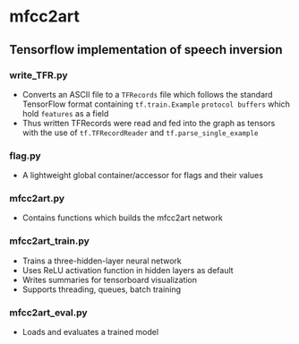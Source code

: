 # mfcc2art

## Tensorflow implementation of speech inversion

### write_TFR.py
- Converts an ASCII file to a `TFRecords` file which follows the standard TensorFlow format containing `tf.train.Example` `protocol buffers` which hold `features` as a field
- Thus written TFRecords were read and fed into the graph as tensors with the use of `tf.TFRecordReader` and `tf.parse_single_example`

### flag.py
- A lightweight global container/accessor for flags and their values

### mfcc2art.py
- Contains functions which builds the mfcc2art network

### mfcc2art_train.py
- Trains a three-hidden-layer neural network
- Uses ReLU activation function in hidden layers as default
- Writes summaries for tensorboard visualization
- Supports threading, queues, batch training

### mfcc2art_eval.py
- Loads and evaluates a trained model

